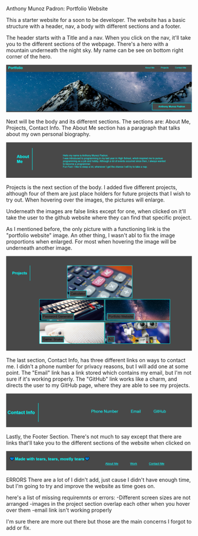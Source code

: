 Anthony Munoz Padron: Portfolio Website

This a starter website for a soon to be developer. 
The website has a basic structure with a header, nav, a body with different sections and a footer.

The header starts with a Title and a nav. When you click on the nav, it'll take you to the different sections of the webpage. There's a hero with a mountain underneath the night sky. My name can be see on bottom right corner of the hero.

![Header and hero of the website](./assets/Screenshots/portfolio_hero.PNG)



Next will be the body and its different sections. The sections are: About Me, Projects, Contact Info.
The About Me section has a paragraph that talks about my own personal biography.

![About Me](./assets/Screenshots/portfolio_aboutme.PNG)


Projects is the next section of the body. I added five different projects, although four of them
are just place holders for future projects that I wish to try out. When hovering over the images, the pictures will enlarge.

Underneath the images are false links except for one, when clicked on it'll take the user to the github website where they can find that 
specific project. 

As I mentioned before, the only picture with a functioning link is the "portfolio website" image. 
An other thing, I wasn't abl to fix the image proportions when enlarged. For most when hovering 
the image will be underneath another image.

![Projects](./assets/Screenshots/portfolio_projects.PNG)

The last section, Contact Info, has three different links on ways to contact me. 
I didn't a phone number for privacy reasons, but I will add one at some point.
The "Email" link has a link stored which contains my email, but I'm not sure if it's working properly. 
The "GitHub" link works like a charm, and directs the user to my GitHub page, where they are able to see my projects.

![Contact Info](.//assets/Screenshots/portfolio_info.PNG)


Lastly, the Footer Section. There's not much to say except that there are links that'll take you to the different 
sections of the website when clicked on

![Footer](.//assets/Screenshots/portfolio_footer.PNG)

ERRORS
There are a lot of I didn't add, just cause I didn't have enough time, but I'm going to try and improve the website 
as time goes on.

here's a list of missing requiremnts or errors:
-Different screen sizes are not arranged
-images in the project section overlap each other when you hover over them
-email link isn't working properly

I'm sure there are more out there but those are the main concerns I forgot to add or fix. 